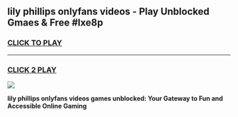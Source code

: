 
## lily phillips onlyfans videos - Play Unblocked Gmaes & Free #lxe8p
<h3>
<a href="https://premium.freeplayer.one?title=lily_phillips_onlyfans_videos&ref=03M">CLICK TO PLAY</a></h3>
<hr>

<h3>
<a href="https://premium.freeplayer.one?title=lily_phillips_onlyfans_videos&ref=03M">CLICK 2 PLAY</a>
  
</h3>

<a href="https://premium.freeplayer.one?title=lily_phillips_onlyfans_videos&ref=03M"><img src="https://clearcache.store/games.png"></a>


**lily phillips onlyfans videos games unblocked: Your Gateway to Fun and Accessible Online Gaming**
